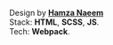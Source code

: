 Design by **[Hamza Naeem](https://www.figma.com/@hamzauix)**\
Stack: **HTML**, **SCSS**, **JS**.\
Tech: **Webpack**.